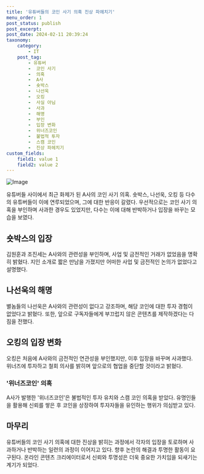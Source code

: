 ```yaml
---
title: '유튜버들의 코인 사기 의혹 진상 파헤치기'
menu_order: 1
post_status: publish
post_excerpt: 
post_date: 2024-02-11 20:39:24
taxonomy:
    category:
        - IT
    post_tag:
        - 유튜버
        -  코인 사기
        -  의혹
        -  A사
        -  숏박스
        -  나선욱
        -  오킹
        -  사실 아님
        -  사과
        -  해명
        -  부인
        -  입장 변화
        -  위너즈코인
        -  불법적 투자
        -  스캠 코인
        -  진상 파헤치기
custom_fields:
    field1: value 1
    field2: value 2
---
```


![Image](https://imgnews.pstatic.net/image/015/2024/02/11/0004947187_001_20240211115901025.jpg?type=w647)

유튜버들 사이에서 최근 화제가 된 A사의 코인 사기 의혹. 숏박스, 나선욱, 오킹 등 다수의 유튜버들이 이에 연루되었으며, 그에 대한 반응이 갈렸다. 우선적으로는 코인 사기 의혹을 부인하며 사과한 경우도 있었지만, 다수는 이에 대해 반박하거나 입장을 바꾸는 모습을 보였다.
## 숏박스의 입장
김원훈과 조진세는 A사와의 관련성을 부인하며, 사업 및 금전적인 거래가 없었음을 명확히 밝혔다. 지인 소개로 짧은 만남을 가졌지만 어떠한 사업 및 금전적인 논의가 없었다고 설명했다.
## 나선욱의 해명
별놈들의 나선욱은 A사와의 관련성이 없다고 강조하며, 해당 코인에 대한 투자 경험이 없었다고 밝혔다. 또한, 앞으로 구독자들에게 부끄럽지 않은 콘텐츠를 제작하겠다는 다짐을 전했다.
## 오킹의 입장 변화
오킹은 처음에 A사와의 금전적인 연관성을 부인했지만, 이후 입장을 바꾸며 사과했다. 위너즈에 투자하고 철회 의사를 밝히며 앞으로의 협업을 중단할 것이라고 밝혔다.
### '위너즈코인' 의혹
A사가 발행한 '위너즈코인'은 불법적인 투자 유치와 스캠 코인 의혹을 받았다. 유명인들을 활용해 신뢰를 쌓은 후 코인을 상장하여 투자자들을 유인하는 행위가 의심받고 있다.
## 마무리
유튜버들의 코인 사기 의혹에 대한 진상을 밝히는 과정에서 각자의 입장을 토로하며 사과하거나 반박하는 일련의 과정이 이어지고 있다. 향후 논란의 해결과 투명한 활동이 요구된다. 온라인 콘텐츠 크리에이터로서 신뢰와 투명성은 더욱 중요한 가치임을 되새기는 계기가 되었다.
